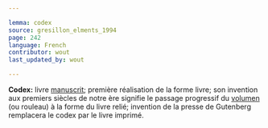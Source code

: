 ```yaml
---

lemma: codex
source: gresillon_elments_1994
page: 242
language: French
contributor: wout
last_updated_by: wout

---
```


**Codex:** livre [manuscrit](manuscript.html); première réalisation de la forme livre; son invention aux premiers siècles de notre ère signifie le passage progressif du [volumen](scroll.html) (ou rouleau) à la forme du livre relié; invention de la presse de Gutenberg remplacera le codex par le livre imprimé.

